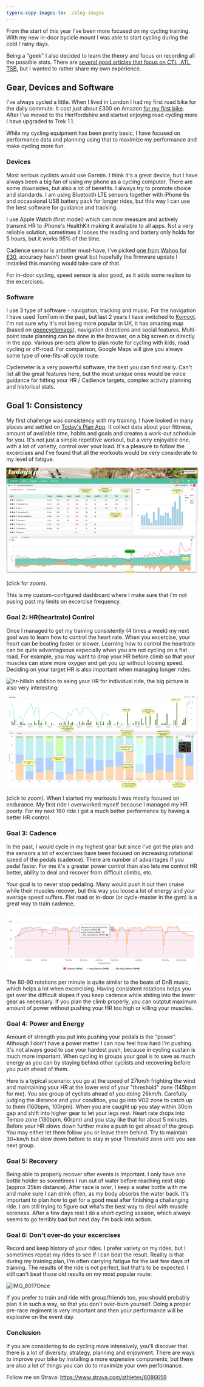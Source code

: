 ```yaml
---
typora-copy-images-to: ./blog-images
---
```


From the start of this year I've been more focused on my cycling training. With my new in-door bycicle mount I was able to start cycling during the cold / rainy days.

Being a "geek" I also decided to learn the theory and focus on recording all the possible stats. There are [several good articles that focus on CTL, ATL, TSB](https://www.google.co.uk/search?client=safari&rls=en&q=understanding+ctl+atl+cycling&ie=UTF-8&oe=UTF-8&gfe_rd=cr&ei=FO4OWdnZIYXW8Afuz6PAAQ), but I wanted to rather share my own experience.

## Gear, Devices and Software

I've always cycled a little. When I lived in London I had my first road bike for the daily commute. It cost just about £300 on Amazon [for my first bike](https://www.amazon.co.uk/Vittesse-Sprint-21-Speed-Alloy-Racing/dp/B003DZ15CQ/ref=sr_1_5?s=cycling&ie=UTF8&qid=1494150781&sr=1-5&keywords=road+bike). After I've moved to the Hertfordshire and started enjoying road cycling more I have upgraded to Trek 1.1.

While my cycling equipment has been pretty basic, I have focused on performance data and planning using that to maximize my performance and make cycling more fun.

### Devices

Most serious cyclists would use Garmin. I think it's a great device, but I have always been a big fan of using my phone as a cycling computer. There are some downsides, but also a lot of benefits. I always try to promote choice and standards. I am using Bluetooth LTE sensors together with iPhone 6s and occassional USB battery pack for longer rides, but this way I can use the best software for guidance and tracking.

I use Apple Watch (first model) which can now measure and actively transmit HR to iPhone's HealthKit making it available to all apps. Not a very reliable solution, sometimes it looses the reading and battery only holds for 5 hours, but it works 95% of the time.

Cadience sensor is antother must-have, I've picked [one from Wahoo for £30](https://www.amazon.co.uk/gp/product/B01E0YRQIA/ref=ya_st_dp_summary), accuracy hasn't been great but hopefully the firmware update I installed this morning would take care of that.

For in-door cycling, speed sensor is also good, as it adds some realism to the excercises.

### Software

I use 3 type of software - navigation, tracking and music. For the navigation I have used TomTom in the past, but last 2 years I have switched to [Komoot](https://www.komoot.com). I'm not sure why it's not being more popular in UK, it has amazing map (based on [opencyclemaps](https://www.opencyclemap.org)), navigation directions and social features. Multi-point route planning can be done in the browser, on a big screen or directly in the app. Various pre-sets allow to plan route for cycling with kids, road cycling or off-road. For comparison, Google Maps will give you always some type of one-fits-all cycle route.

Cyclemeter is a very powerful software, the best you can find really. Can't list all the great features here, but the most unique ones would be voice guidance for hitting your HR / Cadience targets, complex activity planning and historical stats.

## Goal 1: Consistency

My first challenge was consistency with my training. I have looked in many places and settled on [Today's Plan App](http://todaysplan.com.au). It collect data about your fittness, amount of available time, habits and goals and creates a work-out schedule for you. It's not just a simple repetitive workout, but a very enjoyable one, with a lot of varietty, control over your load. It's a pleasure to follow the excercises and I've found that all the workouts would be very considerate to my level of fatigue.

[![consistency](blog-images/consistency.png)](blog-images/consistency.png)

(click for zoom). 

This is my custom-configured dashboard where I make sure that i'm not pusing past my limits on excercise frequency.

### Goal 2: HR(heartrate) Control

Once I managed to get my training consistently (4 times a week) my next goal was to learn how to control the heart rate. When you excercise, your heart can be beating faster or slower. Learning how to control the heartrate can be quite advantageous especially when you are not cycling on a flat road. For example, you may want to drop your HR before climb so that your muscles can store more oxygen and get you up without loosing speed. Deciding on your target HR is also important when managing longer rides. 

![hr-hills](/Users/rw/Documents/Screenshots/hr-hills.png)In addition to seing your HR for individual ride, the big picture is also very interesting:

[![hr](blog-images/hr.png)](blog-images/hr.png)

(click to zoom). When I started my workouts I was mostly focused on endurance. My first ride I overworked myself because I managed my HR poorly. For my next 160 ride I got a much better performance by having a better HR control.

### Goal 3: Cadence

In the past, I would cycle in my highest gear but since I've got the plan and the sensors a lot of excercises have been focused on increasing rotational speed of the pedals (cadence). There are number of advantages  if you pedal faster. For me it's a greater power control than also lets me control HR better, ability to deal and recover from difficult climbs, etc.

Your goal is to never stop pedaling. Many would push it out then cruise while their muscles recover, but this way you loose a lot of energy and your average speed suffers. Flat road or in-door (or cycle-master in the gym) is a great way to train cadence.

![cadence](blog-images/cadence.png)

The 80-90 rotations per minute is quite similar to the beats of DnB music, which helps a lot when excercising. Having consistent rotations helps you get over the difficult slopes if you keep cadence while shiting into the lower gear as necessary. If you plan the climb properly, you can outptut maximum amount of power without pushing your HR too high or killing your muscles.

### Goal 4: Power and Energy

Amount of strength you put into pushing your pedals is the "power". Although I don't have a power metter I can now feel how hard I'm pushing. It's not always good to use your hardest push, because in cycling sustain is much more important. When cycling in groups your goal is to save as much energy as you can by staying behind other cyclists and recovering before you push ahead of them.

Here is a typical scenario: you go at the speed of 27km/h frighting the wind and maintaining your HR at the lower end of your "threshold" zone (145bpm for me). You see group of cyclists ahead of you doing 26km/h. Carefully judging the distance and your condition, you go into VO2 zone to catch up to them (160bpm, 100rpm). When you are caught up you stay within 30cm gap and shift into higher gear to let your legs rest. Heart rate drops into Tempo zone (130bpm, 60rpm) and you stay like that for about 5 minutes. Before your HR slows down further make a push to get ahead of the group. You may either let them follow you or leave them behind. Try to maintain 30+km/h but slow down before to stay in your Threshold zone until you see next group.

### Goal 5: Recovery

Being able to properly recover after events is important. I only have one bottle holder so sometimes I run out of water before reaching next stop (approx 35km distance). After race is over, I keep a water bottle with me and make sure I can drink often, as my body absorbs the water back. It's important to plan how to get for a good meal after finishing a challenging ride. I am still trying to figure out wha's the best way to deal with muscle soreness. After a few days rest I do a short cycling session, which always seems to go terribly bad but next day I'm back into action. 

### Goal 6: Don't over-do your excercises

Record and keep history of your rides. I prefer variety on my rides, but I sometimes repeat my rides to see if I can beat the result. Reality is that during my training plan, I'm often carrying fatigue for the last few days of training. The results of the ride is not perfect, but that's to be expected. I still can't beat those old results on my most popular route:

![IMG_8017](/Users/rw/Downloads/IMG_8017.PNG)Once 

If you prefer to train and ride with group/friends too, you should probably plan it in such a way, so that you don't over-burn yourself. Doing a proper pre-race regiment is very important and then your performance will be explosive on the event day.

### Conclusion

If you are considering to do cycling more intensively, you'll discover that there is a lot of diversity, strategy, planning and enjoyment. There are ways to improve your bike by installing a more expensive components, but there are also a lot of things you can do to maximize your own performance.

Follow me on Strava: https://www.strava.com/athletes/6086659





















